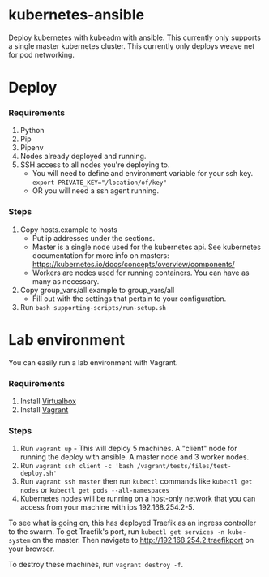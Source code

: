 # kubernetes-ansible
Deploy kubernetes with kubeadm with ansible. This currently only supports a single master kubernetes cluster. This currently only deploys weave net for pod networking.

# Deploy

### Requirements
1. Python
2. Pip
3. Pipenv
5. Nodes already deployed and running.
6. SSH access to all nodes you're deploying to. 
   * You will need to define and environment variable for your ssh key. `export PRIVATE_KEY="/location/of/key"`
   * OR you will need a ssh agent running.

### Steps
1. Copy hosts.example to hosts
    * Put ip addresses under the sections.
    * Master is a single node used for the kubernetes api. See kubernetes documentation for more info on masters: https://kubernetes.io/docs/concepts/overview/components/
    * Workers are nodes used for running containers. You can have as many as necessary.
 2. Copy group_vars/all.example to group_vars/all
    * Fill out with the settings that pertain to your configuration.
 3. Run `bash supporting-scripts/run-setup.sh`

 # Lab environment

You can easily run a lab environment with Vagrant. 

### Requirements
1. Install [Virtualbox](https://www.virtualbox.org/)
2. Install [Vagrant](https://www.vagrantup.com/)

### Steps
1. Run `vagrant up` - This will deploy 5 machines. A "client" node for running the deploy with ansible. A master node and 3 worker nodes.
2. Run `vagrant ssh client -c 'bash /vagrant/tests/files/test-deploy.sh'`
3. Run `vagrant ssh master` then run `kubectl` commands like `kubectl get nodes` or `kubectl get pods --all-namespaces`
4. Kubernetes nodes will be running on a host-only network that you can access from your machine with ips 192.168.254.2-5.

To see what is going on, this has deployed Traefik as an ingress controller to the swarm. To get Traefik's port, run `kubectl get services -n kube-system` on the master. Then navigate to http://192.168.254.2:traefikport on your browser.

To destroy these machines, run `vagrant destroy -f`.